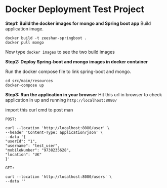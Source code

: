 #  Docker Deployment Test Project

**Step1: Build the docker images for mongo and Spring boot app**
Build application image. 
    
    docker build -t zeeshan-springboot .
    docker pull mongo
Now type `docker images` to see the two build images

**Step2: Deploy Spring-boot and mongo images in docker container** 

Run the docker compose file to link spring-boot and mongo.
```
cd src/main/resources
docker-compose up
 ```
**Step3: Run the application in your browser** 
Hit this url in browser to check application in up and running
`http://localhost:8080/`

import this curl cmd to post man 

`POST:`
```
curl --location 'http://localhost:8080/user' \
--header 'Content-Type: application/json' \
--data '{
"userId": "1",
"username": "test_user",
"mobileNumber": "9738235628",
"location": "UK"
}'
```
`GET:`
```
curl --location 'http://localhost:8080/users' \
--data ''
```


    
